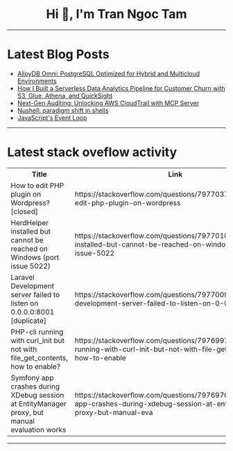 <h1 align="center">Hi 👋, I'm Tran Ngoc Tam</h1>

---

# Latest Blog Posts 
<!-- BLOG-POST-LIST:START -->
- [AlloyDB Omni: PostgreSQL Optimized for Hybrid and Multicloud Environments](https://dev.to/johnbulla/alloydb-omni-postgresql-optimized-for-hybrid-and-multicloud-environments-4991)
- [How I Built a Serverless Data Analytics Pipeline for Customer Churn with S3, Glue, Athena, and QuickSight](https://dev.to/ajithmanmu/how-i-built-a-serverless-data-analytics-pipeline-for-customer-churn-with-s3-glue-athena-and-bfk)
- [Next-Gen Auditing: Unlocking AWS CloudTrail with MCP Server](https://dev.to/aws-builders/next-gen-auditing-unlocking-aws-cloudtrail-with-mcp-server-5dll)
- [Nushell: paradigm shift in shells](https://dev.to/mcheremnov/nushell-paradigm-shift-in-shells-pna)
- [JavaScript&#39;s Event Loop](https://dev.to/mohsenfallahnjd/javascripts-event-loop-3k4o)
<!-- BLOG-POST-LIST:END -->

---

# Latest stack oveflow activity
<table>
  <tr><th>Title</th><th>Link</th></tr>
  <!-- STACKOVERFLOW:START --><tr><td>How to edit PHP plugin on Wordpress? [closed]</td><td>https://stackoverflow.com/questions/79770378/how-to-edit-php-plugin-on-wordpress</td></tr><tr><td>HerdHelper installed but cannot be reached on Windows &lpar;port issue 5022&rpar;</td><td>https://stackoverflow.com/questions/79770100/herdhelper-installed-but-cannot-be-reached-on-windows-port-issue-5022</td></tr><tr><td>Laravel Development server failed to listen on 0.0.0.0:8001 [duplicate]</td><td>https://stackoverflow.com/questions/79770081/laravel-development-server-failed-to-listen-on-0-0-0-08001</td></tr><tr><td>PHP-cli running with curl_init but not with file_get_contents, how to enable?</td><td>https://stackoverflow.com/questions/79769978/php-cli-running-with-curl-init-but-not-with-file-get-contents-how-to-enable</td></tr><tr><td>Symfony app crashes during XDebug session at EntityManager proxy, but manual evaluation works</td><td>https://stackoverflow.com/questions/79769765/symfony-app-crashes-during-xdebug-session-at-entitymanager-proxy-but-manual-eva</td></tr><!-- STACKOVERFLOW:END -->
</table>

---


